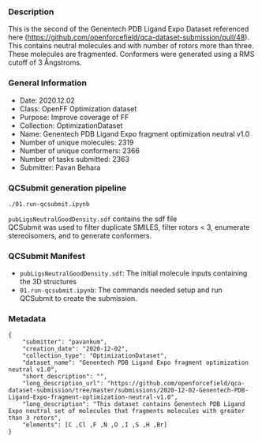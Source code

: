 ### Description

This is the second of the Genentech PDB Ligand Expo Dataset referenced here (https://github.com/openforcefield/qca-dataset-submission/pull/48). This contains neutral molecules and with number of rotors more than three. These molecules are fragmented.
Conformers were generated using a RMS cutoff of 3 Ångstroms.

### General Information
 - Date: 2020.12.02
 - Class: OpenFF Optimization dataset
 - Purpose: Improve coverage of FF
 - Collection: OptimizationDataset
 - Name: Genentech PDB Ligand Expo fragment optimization neutral v1.0
 - Number of unique molecules: 2319
 - Number of unique conformers: 2366
 - Number of tasks submitted: 2363
 - Submitter: Pavan Behara
 
### QCSubmit generation pipeline

```
./01.run-qcsubmit.ipynb
```
`pubLigsNeutralGoodDensity.sdf` contains the sdf file  
QCSubmit was used to filter duplicate SMILES, filter rotors < 3, enumerate stereoisomers, and to generate conformers. 

### QCSubmit Manifest
 
- `pubLigsNeutralGoodDensity.sdf`: The initial molecule inputs containing the 3D structures
- `01.run-qcsubmit.ipynb`: The commands needed setup and run QCSubmit to create the submission.

### Metadata

```
{
	"submitter": "pavankum",
	"creation_date": "2020-12-02",
	"collection_type": "OptimizationDataset",
	"dataset_name": "Genentech PDB Ligand Expo fragment optimization neutral v1.0", 
	"short_description": "",
	"long_description_url": "https://github.com/openforcefield/qca-dataset-submission/tree/master/submissions/2020-12-02-Genentech-PDB-Ligand-Expo-fragment-optimization-neutral-v1.0",
	"long_description": "This dataset contains Genentech PDB Ligand Expo neutral set of molecules that fragments molecules with greater than 3 rotors",
	"elements": [C ,Cl ,F ,N ,O ,I ,S ,H ,Br]
}
```

